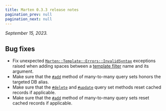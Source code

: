 ```yaml
---
title: Marten 0.3.3 release notes
pagination_prev: null
pagination_next: null
---
```


_September 15, 2023._

## Bug fixes

* Fix unexpected [`Marten::Template::Errors::InvalidSyntax`](pathname:///api/0.3/Marten/Template/Errors/InvalidSyntax.html) exceptions raised when adding spaces between a [template filter](../../templates/introduction#filters) name and its argument.
* Make sure that the [`#add`](pathname:///api/0.3/Marten/DB/Query/ManyToManySet.html#add(*objs:M)-instance-method) method of many-to-many query sets honors the targeted DB alias.
* Make sure that the [`#delete`](../../models-and-databases/reference/query-set#delete) and [`#update`](../../models-and-databases/reference/query-set#update) query set methods reset cached records if applicable.
* Make sure that the [`#add`](pathname:///api/0.3/Marten/DB/Query/ManyToManySet.html#add(*objs:M)-instance-method) method of many-to-many query sets reset cached records if applicable.
